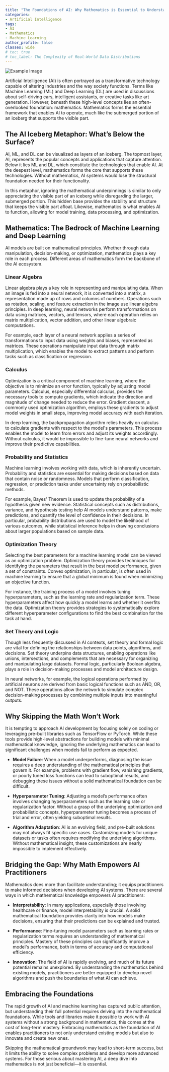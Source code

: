 ```yaml
---
title: "The Foundations of AI: Why Mathematics is Essential to Understand the Iceberg"
categories:
- Artificial Intelligence
tags:
- AI
- Mathematics
- Machine Learning
author_profile: false
classes: wide
# toc: true
# toc_label: The Complexity of Real-World Data Distributions
---
```


![Example Image](/assets/images/1725604108590.jpeg)

Artificial Intelligence (AI) is often portrayed as a transformative technology capable of altering industries and the way society functions. Terms like Machine Learning (ML) and Deep Learning (DL) are used in discussions about self-driving cars, intelligent assistants, or creative tasks like art generation. However, beneath these high-level concepts lies an often-overlooked foundation: mathematics. Mathematics forms the essential framework that enables AI to operate, much like the submerged portion of an iceberg that supports the visible part.

## The AI Iceberg Metaphor: What’s Below the Surface?

AI, ML, and DL can be visualized as layers of an iceberg. The topmost layer, AI, represents the popular concepts and applications that capture attention. Below it lies ML and DL, which constitute the technologies that enable AI. At the deepest level, mathematics forms the core that supports these technologies. Without mathematics, AI systems would lose the structural foundation needed for their functionality.

In this metaphor, ignoring the mathematical underpinnings is similar to only appreciating the visible part of an iceberg while disregarding the larger, submerged portion. This hidden base provides the stability and structure that keeps the visible part afloat. Likewise, mathematics is what enables AI to function, allowing for model training, data processing, and optimization. 

## Mathematics: The Bedrock of Machine Learning and Deep Learning

AI models are built on mathematical principles. Whether through data manipulation, decision-making, or optimization, mathematics plays a key role in each process. Different areas of mathematics form the backbone of the AI ecosystem.

### Linear Algebra

Linear algebra plays a key role in representing and manipulating data. When an image is fed into a neural network, it is converted into a matrix, a representation made up of rows and columns of numbers. Operations such as rotation, scaling, and feature extraction in the image use linear algebra principles. In deep learning, neural networks perform transformations on data using matrices, vectors, and tensors, where each operation relies on matrix multiplication, vector addition, and other linear algebraic computations. 

For example, each layer of a neural network applies a series of transformations to input data using weights and biases, represented as matrices. These operations manipulate input data through matrix multiplication, which enables the model to extract patterns and perform tasks such as classification or regression.

### Calculus

Optimization is a critical component of machine learning, where the objective is to minimize an error function, typically by adjusting model parameters. Calculus, especially differential calculus, provides the necessary tools to compute gradients, which indicate the direction and magnitude of change needed to reduce the error. Gradient descent, a commonly used optimization algorithm, employs these gradients to adjust model weights in small steps, improving model accuracy with each iteration.

In deep learning, the backpropagation algorithm relies heavily on calculus to calculate gradients with respect to the model's parameters. This process enables the model to learn from errors and adjust its weights accordingly. Without calculus, it would be impossible to fine-tune neural networks and improve their predictive capabilities.

### Probability and Statistics

Machine learning involves working with data, which is inherently uncertain. Probability and statistics are essential for making decisions based on data that contain noise or randomness. Models that perform classification, regression, or prediction tasks under uncertainty rely on probabilistic methods. 

For example, Bayes' Theorem is used to update the probability of a hypothesis given new evidence. Statistical concepts such as distributions, variance, and hypothesis testing help AI models understand patterns, make predictions, and quantify the level of confidence in their decisions. In particular, probability distributions are used to model the likelihood of various outcomes, while statistical inference helps in drawing conclusions about larger populations based on sample data.

### Optimization Theory

Selecting the best parameters for a machine learning model can be viewed as an optimization problem. Optimization theory provides techniques for identifying the parameters that result in the best model performance, given a set of constraints. Convex optimization, in particular, is often used in machine learning to ensure that a global minimum is found when minimizing an objective function.

For instance, the training process of a model involves tuning hyperparameters, such as the learning rate and regularization term. These hyperparameters affect how quickly a model learns and whether it overfits the data. Optimization theory provides strategies to systematically explore different hyperparameter configurations to find the best combination for the task at hand.

### Set Theory and Logic

Though less frequently discussed in AI contexts, set theory and formal logic are vital for defining the relationships between data points, algorithms, and decisions. Set theory underpins data structures, enabling operations like unions, intersections, and complements that are necessary for organizing and manipulating large datasets. Formal logic, particularly Boolean algebra, plays a role in decision-making processes and model architecture design.

In neural networks, for example, the logical operations performed by artificial neurons are derived from basic logical functions such as AND, OR, and NOT. These operations allow the network to simulate complex decision-making processes by combining multiple inputs into meaningful outputs.

## Why Skipping the Math Won’t Work

It is tempting to approach AI development by focusing solely on coding or leveraging pre-built libraries such as TensorFlow or PyTorch. While these tools provide high-level abstractions for building models with minimal mathematical knowledge, ignoring the underlying mathematics can lead to significant challenges when models fail to perform as expected.

- **Model Failure**: When a model underperforms, diagnosing the issue requires a deep understanding of the mathematical principles that govern it. For example, problems with gradient flow, vanishing gradients, or poorly tuned loss functions can lead to suboptimal results, and debugging these issues without a solid mathematical foundation can be difficult.

- **Hyperparameter Tuning**: Adjusting a model’s performance often involves changing hyperparameters such as the learning rate or regularization factor. Without a grasp of the underlying optimization and probabilistic concepts, hyperparameter tuning becomes a process of trial and error, often yielding suboptimal results.

- **Algorithm Adaptation**: AI is an evolving field, and pre-built solutions may not always fit specific use cases. Customizing models for unique datasets or tasks often requires modifying the underlying algorithms. Without mathematical insight, these customizations are nearly impossible to implement effectively.

## Bridging the Gap: Why Math Empowers AI Practitioners

Mathematics does more than facilitate understanding; it equips practitioners to make informed decisions when developing AI systems. There are several ways in which mathematical knowledge empowers AI practitioners:

- **Interpretability**: In many applications, especially those involving healthcare or finance, model interpretability is crucial. A solid mathematical foundation provides clarity into how models make decisions, ensuring that their predictions can be explained and trusted.

- **Performance**: Fine-tuning model parameters such as learning rates or regularization terms requires an understanding of mathematical principles. Mastery of these principles can significantly improve a model's performance, both in terms of accuracy and computational efficiency.

- **Innovation**: The field of AI is rapidly evolving, and much of its future potential remains unexplored. By understanding the mathematics behind existing models, practitioners are better equipped to develop novel algorithms and push the boundaries of what AI can achieve.

## Embracing the Foundations

The rapid growth of AI and machine learning has captured public attention, but understanding their full potential requires delving into the mathematical foundations. While tools and libraries make it possible to work with AI systems without a strong background in mathematics, this comes at the cost of long-term mastery. Embracing mathematics as the foundation of AI enables practitioners to not only understand existing models but also to innovate and create new ones.

Skipping the mathematical groundwork may lead to short-term success, but it limits the ability to solve complex problems and develop more advanced systems. For those serious about mastering AI, a deep dive into mathematics is not just beneficial—it is essential.
